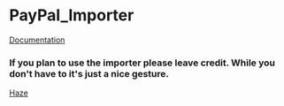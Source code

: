 # PayPal_Importer


[Documentation](https://docs.google.com/document/d/1R25rYuSc3_3q3Tc9PtXOMgsIRElx3p6oi07VAjx86KM/edit?usp=sharing)


### If you plan to use the importer please leave credit. While you don't have to it's just a nice gesture.

[Haze](https://twitter.com/Hazed_Mist)
